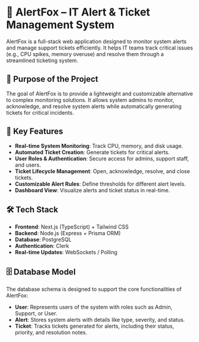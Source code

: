 # 🦊 AlertFox – IT Alert & Ticket Management System

AlertFox is a full-stack web application designed to monitor system alerts and manage support tickets efficiently. It helps IT teams track critical issues (e.g., CPU spikes, memory overuse) and resolve them through a streamlined ticketing system.

## 📌 Purpose of the Project

The goal of AlertFox is to provide a lightweight and customizable alternative to complex monitoring solutions. It allows system admins to monitor, acknowledge, and resolve system alerts while automatically generating tickets for critical incidents.

## 🎯 Key Features

- **Real-time System Monitoring**: Track CPU, memory, and disk usage.
- **Automated Ticket Creation**: Generate tickets for critical alerts.
- **User Roles & Authentication**: Secure access for admins, support staff, and users.
- **Ticket Lifecycle Management**: Open, acknowledge, resolve, and close tickets.
- **Customizable Alert Rules**: Define thresholds for different alert levels.
- **Dashboard View**: Visualize alerts and ticket status in real-time.

## 🛠️ Tech Stack

- **Frontend**: Next.js (TypeScript) + Tailwind CSS
- **Backend**: Node.js (Express + Prisma ORM)
- **Database**: PostgreSQL
- **Authentication**: Clerk
- **Real-time Updates**: WebSockets / Polling

## 🗄️ Database Model

The database schema is designed to support the core functionalities of AlertFox:

- **User**: Represents users of the system with roles such as Admin, Support, or User.
- **Alert**: Stores system alerts with details like type, severity, and status.
- **Ticket**: Tracks tickets generated for alerts, including their status, priority, and resolution notes.

